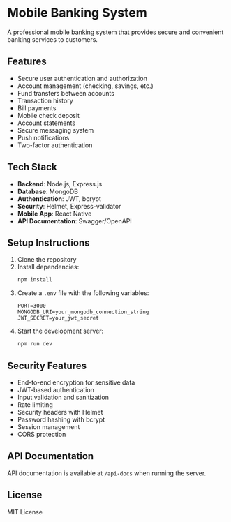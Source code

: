 # Mobile Banking System

A professional mobile banking system that provides secure and convenient banking services to customers.

## Features

- Secure user authentication and authorization
- Account management (checking, savings, etc.)
- Fund transfers between accounts
- Transaction history
- Bill payments
- Mobile check deposit
- Account statements
- Secure messaging system
- Push notifications
- Two-factor authentication



## Tech Stack

- **Backend**: Node.js, Express.js
- **Database**: MongoDB
- **Authentication**: JWT, bcrypt
- **Security**: Helmet, Express-validator
- **Mobile App**: React Native
- **API Documentation**: Swagger/OpenAPI

## Setup Instructions

1. Clone the repository
2. Install dependencies:
   ```bash
   npm install
   ```
3. Create a `.env` file with the following variables:
   ```
   PORT=3000
   MONGODB_URI=your_mongodb_connection_string
   JWT_SECRET=your_jwt_secret
   ```
4. Start the development server:
   ```bash
   npm run dev
   ```

## Security Features

- End-to-end encryption for sensitive data
- JWT-based authentication
- Input validation and sanitization
- Rate limiting
- Security headers with Helmet
- Password hashing with bcrypt
- Session management
- CORS protection

## API Documentation

API documentation is available at `/api-docs` when running the server.

## License

MIT License 